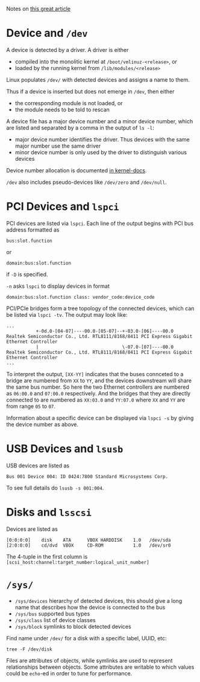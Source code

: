 Notes on [this great article][article]


# Device and `/dev`

A device is detected by a driver. A driver is either
- compiled into the monolitic kernel at `/boot/vmlinuz-<release>`, or
- loaded by the running kernel from `/lib/modules/<release>`

Linux populates `/dev/` with detected devices and assigns a name to them.

Thus if a device is inserted but does not emerge in `/dev`, then either
- the corresponding module is not loaded, or
- the module needs to be told to rescan

A device file has a major device number and a minor device number,
which are listed and separated by a comma in the output of `ls -l`:
- major device number identifies the driver. Thus devices with the same major number use the same driver
- minor device number is only used by the driver to distinguish various devices

Device number allocation is documented [in kernel-docs][device-allocation].

`/dev` also includes pseudo-devices like `/dev/zero` and `/dev/null`.


# PCI Devices and `lspci`

PCI devices are listed via `lspci`. Each line of the output begins with
PCI bus address formatted as
```
bus:slot.function
```
or
```
domain:bus:slot.function
```
if `-D` is specified.

`-n` asks `lspci` to display devices in format
```
domain:bus:slot.function class: vendor_code:device_code
```

PCI/PCIe bridges form a tree topology of the connected devices, which can be
listed via `lspci -tv`. The output may look like:

```
...
           +-0d.0-[04-07]----00.0-[05-07]--+-03.0-[06]----00.0  Realtek Semiconductor Co., Ltd. RTL8111/8168/8411 PCI Express Gigabit Ethernet Controller
           |                               \-07.0-[07]----00.0  Realtek Semiconductor Co., Ltd. RTL8111/8168/8411 PCI Express Gigabit Ethernet Controller
...
```

To interpret the output, `[XX-YY]` indicates that the buses connceted to
a bridge are numbered from `XX` to `YY`, and the devices downstream will share
the same bus number. So here the two Ethernet controllers are numbered as
`06:00.0` and `07:00.0` respectively. And the bridges that they are directly connected to
are numbered as `XX:03.0` and `YY:07.0` where `XX` and `YY` are from range `05` to `07`.

Information about a specific device can be displayed via `lspci -s` by giving the
device number as above.


# USB Devices and `lsusb`

USB devices are listed as

```
Bus 001 Device 004: ID 0424:7800 Standard Microsystems Corp.
```

To see full details do `lsusb -s 001:004`.


# Disks and `lsscsi`

Devices are listed as 
```
[0:0:0:0]    disk    ATA      VBOX HARDDISK    1.0   /dev/sda
[2:0:0:0]    cd/dvd  VBOX     CD-ROM           1.0   /dev/sr0
```

The 4-tuple in the first column is `[scsi_host:channel:target_number:logical_unit_number]`


# `/sys/`

- `/sys/devices` hierarchy of detected devices, this should give a long name that describes how the device is connected to the bus
- `/sys/bus` supported bus types
- `/sys/class` list of device classes
- `/sys/block` symlinks to block detected devices

Find name under `/dev/` for a disk with a specific label, UUID, etc:
```
tree -F /dev/disk
```

Files are attributes of objects, while symlinks are used to represent relationships between objects.
Some attributes are writable to which values could be `echo`-ed in order to tune for performance.


[article]: https://cromwell-intl.com/open-source/sysfs.html
[device-allocation]: https://www.kernel.org/doc/html/latest/admin-guide/devices.html
